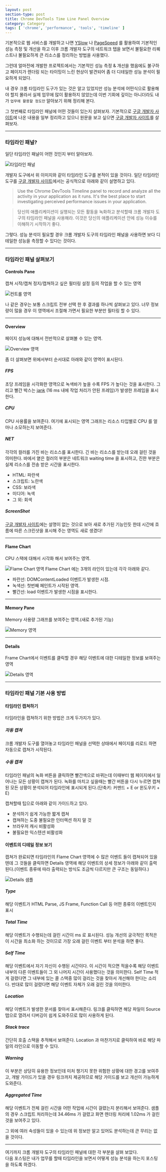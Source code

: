 ```yaml
---
layout: post
section-type: post
title: Chrome DevTools Time Line Panel Overview
category: Category
tags: [ 'chrome', 'performance', 'tools', 'timeline' ]
---
```


기본적으로 웹 서비스를 개발하고 나면 [YSlow][3] 나 [PageSpeed][4] 를 활용하여 기본적인 성능 측정 및 개선을 하고 
이후 크롬 개발자 도구의 네트워크 탭을 보면서 불필요한 리퀘스트나 불필요하게 큰 리소스를 정리하는 방법을 사용했다. 

그런데 얼마전에 개발한 프로젝트에서는 기본적인 성능 측정 & 개선을 했음에도 불구하고 
페이지가 렌더링 되는 타이밍이 느린 현상이 발견되어 좀 더 디테일한 성능 분석이 필요하게 되었다.

내 경우 크롬 타임라인 도구가 있는 것은 알고 있었지만 성능 분석에 어떤식으로 활용해야 할지 몰라서
실제 업무에 많이 활용하지 않았는데 이번 기회에 깊이는 아니더라도 내가 `업무에 활용할 정도만` 알아보기 위해 정리해 본다.

그 첫번째로 타임라인 패널에 어떤 것들이 있는지 살펴보자. 기본적으로 [구글 개발자 사이트][1]에 나온 내용을 일부 정리하고 있으니 원문을 보고 싶으면 [구글 개발자 사이트][1]를 살펴보자.

---

### 타임라인 패널?

일단 타임라인 패널이 어떤 것인지 부터 알아보자.

![타임라인 패널](/img/post_resource/2016-03-12/overview.png "타임라인 패널")

개발자 도구에서 위 이미지와 같이 타임라인 도구를 본적이 있을 것이다.
일단 타임라인 도구를 [구글 개발자 사이트][1]에서는 공식적으로 아래와 같이 설명하고 있다.

> Use the Chrome DevTools Timeline panel to record and analyze all the activity in your application as it runs.
> It's the best place to start investigating perceived performance issues in your application.

> 당신의 애플리케이션이 실행되는 모든 활동을 녹화하고 분석할때 크롬 개발자 도구의 타임라인 패널을 사용해라. 이것은 당신의 애플리케이션 안에 성능 이슈를 이해하기 시작하기 좋다.

그렇다. 성능 분석이 필요할 경우 크롬 개발자 도구의 타임라인 패널을 사용하면 보다 디테일한 성능을 측정할 수 있다는 것이다.

---

### 타임라인 패널 살펴보기

#### Controls Pane
캡쳐 시작/캡쳐 정지/캡쳐하고 싶은 필터링 설정 등의 작업을 할 수 있는 영역

![컨트롤 영역](/img/post_resource/2016-03-12/control_pane.png "컨트롤 영역")

나 같은 경우는 보통 스크립트 전부 선택 한 후 결과를 하나씩 살펴보고 있다. 너무 정보량이 많을 경우 이 영역에서
조절해 가면서 필요한 부분만 필터링 할 수 있다.

---

#### Overview
페이지 성능에 대해서 전반적으로 살펴볼 수 있는 영역. 

![Overview 영역](/img/post_resource/2016-03-12/overview_pane.png "Overview 영역")

좀 더 살펴보면 위에서부터 순서대로 아래와 같이 영역이 표시된다.

##### FPS
초당 프레임을 시각화한 영역으로 녹색바가 높을 수록 FPS 가 높다는 것을 표시한다. 그리고 빨간 박스는 [jank][2] (16 ms 내에 작업 처리가 안된 프레임)가 발생한 프레임을 표시한다.


##### CPU
CPU 사용률을 보여준다. 여기에 표시되는 영역 그래프는 리소스 타입별로 CPU 를 얼마나 소모하는지 보여준다.

##### NET
각각의 컬러를 가진 바는 리소스를 표시한다. 긴 바는 리소스를 받는데 오래 걸린 것을 의미한다. 바에서 옅은 컬러의 부분은 네트워크 waiting time 을 표시하고, 진한 부분은 실제 리소스를 전송 받은 시간을 표시한다.

* HTML: <span class='blue'>파란색</span>
* 스크립트: <span class='yellow'>노란색</span>
* CSS: <span class='purple'>보라색</span>
* 미디어: <span class='green'>녹색</span>
* 그 외: <span class='gray'>회색</span>


##### ScreenShot
[구글 개발자 사이트][1]에는 설명이 없는 것으로 보아 새로 추가된 기능인듯 한데 시간에 흐름에 따른 스크린샷을 표시해 주는 영역도 새로 생겼다!

---

#### Flame Chart
CPU 스택에 대해서 시각화 해서 보여주는 영역. 

![Flame Chart 영역](/img/post_resource/2016-03-12/flame_pane.png "Flame Chart 영역")
Flame Chart 에는 3개의 라인이 있는데 각각 아래와 같다.

* 파란선: DOMContentLoaded 이벤트가 발생한 시점.
* 녹색선: 첫번째 페인트가 시작된 영역.
* 빨간선: load 이벤트가 발생한 시점을 표시한다.

---

#### Memory Pane
Memory 사용량 그래프를 보여주는 영역.(새로 추가된 기능)

![Memory 영역](/img/post_resource/2016-03-12/memory_pane.png "Memory 영역")

---

#### Details
Frame Chart에서 이벤트를 클릭할 경우 해당 이벤트에 대한 디테일한 정보를 보여주는 영역

![Details 영역](/img/post_resource/2016-03-12/Details.png "Details 영역")

---

### 타임라인 패널 기본 사용 방법

#### 타임라인 캡쳐하기

타임라인을 캡쳐하기 위한 방법은 크게 두가지가 있다.

##### 자동 캡쳐
크롬 개발자 도구를 열어놓고 타임라인 패널을 선택한 상태에서 페이지를 리로드 하면 자동으로 캡쳐가 시작된다.

##### 수동 캡쳐
타임라인 패널의 녹화 버튼을 클릭하면 빨간색으로 바뀌는데 이때부터 웹 페이지에서 일어나는 모든 상황이 캡쳐가 된다.
녹화를 마치고 싶을때는 빨간 버튼을 다시 누르면 캡쳐된 모든 상황이 분석되어 타임라인에 표시되게 된다.(단축키: 커맨드 + E or 윈도우키 + E)

캡쳐할때 팁으로 아래와 같이 가이드하고 있다.

* 분석하기 쉽게 가능한 짧게 캡쳐
* 캡쳐하는 도중 불필요한 인터렉션 하지 말 것
* 브라우저 캐시 비활성화
* 불필요한 익스텐션 비활성화

#### 이벤트의 디테일 정보 보기

캡쳐가 완료되면 타임라인의 Flame Chart 영역에 수 많은 이벤트 들이 캡쳐되어 있을텐데 그 것들을 클릭하면 Details 영역에
해당 이벤트의 상세 정보가 아래와 같이 출력된다.(이벤트 종류에 따라 출력되는 방식도 조금씩 다르지만 큰 구조는 동일하다.)

![Details 샘플](/img/post_resource/2016-03-12/detail_sample.png "Details 샘플")

##### Type
해당 이벤트가 HTML Parse, JS Frame, Function Call 등 어떤 종류의 이벤트인지 표시

##### Total Time
해당 이벤트가 수행되는데 걸린 시간이 ms 로 표시된다. 성능 개선의 궁극적인 목적은 이 시간을 최소화 하는 것이므로
가장 오래 걸린 이벤트 부터 분석을 하면 좋다.

##### Self Time
해당 이벤트에서 자기 자신이 수행된 시간이다. 이 시간이 적으면 적을수록 해당 이벤트 내부의 다른 이벤트들이 그 외 나머지 시간이 사용했다는 것을 의미한다.
Self Time 적게 걸렸다면 그 내부에 있는 콜 스택중 많이 걸리는 것을 찾아서 개선해야 한다는 소리다. 반대로 많이 걸렸다면 해당 이벤트 자체가 오래 걸린 것을 의미한다.

##### Location
해당 이벤트가 발생한 문서를 찾아서 표시해준다. 링크를 클릭하면 해당 파일이 Source 탭으로 열려서 디버깅이 쉽게 도와주므로 많이 사용하게 된다.

##### Stack trace
간단히 호출 스택을 추적해서 보여준다. Location 과 마찬가지로 클릭하여 바로 해당 파일의 라인으로 이동할 수 있다.

##### Warning
이 부분은 상당히 유용한 정보인데 미처 챙기지 못한 위험한 상황에 대한 경고를 보여주고, 개발 가이드가 있을 경우 링크까지 제공하므로
해당 가이드를 보고 개선이 가능하게 도와준다.

##### Aggregated Time
해당 이벤트가 전체 걸린 시간을 어떤 작업에 시간이 걸렸는지 분리해서 보여준다. 샘플의 경우 스크립트 처리하는데 34.46ms 가 걸렸고 화면 렌더링 처리에 1.02ms 가 걸린 것을 보여주고 있다.

그 외에 여러 속성들이 있을 수 있는데 위 정보만 알고 있어도 분석하는데 큰 무리는 없을 것이다.

--- 

여기까지 크롬 개발자 도구의 타임라인 패널에 대한 각 부분을 살펴 보았다.<br>
다음 포스팅은 내가 업무를 할때 타임라인을 보면서 어떻게 성능 분석을 하는지 포스팅을 하도록 하겠다.
 
[1]: https://developers.google.com/web/tools/chrome-devtools/profile/evaluate-performance/timeline-tool?hl=en 'How to Use the Timeline Tool'
[2]: https://developers.google.com/web/fundamentals/performance/rendering/ 'jank'
[3]: http://yslow.org/ 'YSLOW'
[4]: https://developers.google.com/speed/pagespeed/ 'PageSpeed'